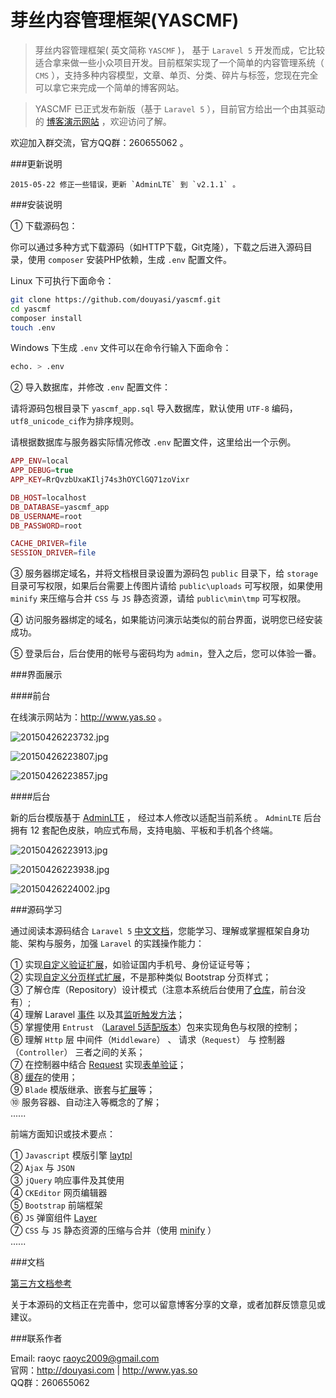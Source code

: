 # 芽丝内容管理框架(YASCMF)


> 芽丝内容管理框架( 英文简称 `YASCMF` )， 基于 `Laravel 5` 开发而成，它比较适合拿来做一些小众项目开发。目前框架实现了一个简单的内容管理系统（ `CMS` ），支持多种内容模型，文章、单页、分类、碎片与标签，您现在完全可以拿它来完成一个简单的博客网站。

> YASCMF 已正式发布新版（基于 `Laravel 5` ），目前官方给出一个由其驱动的 [博客演示网站](http://www.yas.so) ，欢迎访问了解。

欢迎加入群交流，官方QQ群：260655062 。

###更新说明

```
2015-05-22 修正一些错误，更新 `AdminLTE` 到 `v2.1.1` 。
```

###安装说明

① 下载源码包：

你可以通过多种方式下载源码（如HTTP下载，Git克隆），下载之后进入源码目录，使用 `composer` 安装PHP依赖，生成 `.env` 配置文件。

Linux 下可执行下面命令：

```bash
git clone https://github.com/douyasi/yascmf.git
cd yascmf
composer install
touch .env
```
Windows 下生成 `.env` 文件可以在命令行输入下面命令：

```bash
echo. > .env
```

② 导入数据库，并修改 `.env` 配置文件：

请将源码包根目录下 `yascmf_app.sql` 导入数据库，默认使用 `UTF-8` 编码，`utf8_unicode_ci`作为排序规则。

请根据数据库与服务器实际情况修改 `.env` 配置文件，这里给出一个示例。

```php
APP_ENV=local
APP_DEBUG=true
APP_KEY=RrQvzbUxaKIlj74s3hOYClGQ71zoVixr

DB_HOST=localhost
DB_DATABASE=yascmf_app
DB_USERNAME=root
DB_PASSWORD=root

CACHE_DRIVER=file
SESSION_DRIVER=file
```

③ 服务器绑定域名，并将文档根目录设置为源码包 `public` 目录下，给 `storage` 目录可写权限，如果后台需要上传图片请给 `public\uploads` 可写权限，如果使用 `minify` 来压缩与合并 `CSS` 与 `JS` 静态资源，请给 `public\min\tmp` 可写权限。

④ 访问服务器绑定的域名，如果能访问演示站类似的前台界面，说明您已经安装成功。

⑤ 登录后台，后台使用的帐号与密码均为 `admin`，登入之后，您可以体验一番。

###界面展示

####前台

在线演示网站为：http://www.yas.so 。

![20150426223732.jpg][1]

![20150426223807.jpg][2]

![20150426223857.jpg][3]


####后台

新的后台模版基于 [AdminLTE][4] ， 经过本人修改以适配当前系统 。
`AdminLTE` 后台拥有 12 套配色皮肤，响应式布局，支持电脑、平板和手机各个终端。

![20150426223913.jpg][5]

![20150426223938.jpg][6]

![20150426224002.jpg][7]


###源码学习


通过阅读本源码结合 `Laravel 5`  [中文文档](http://laravel-china.org/docs/5.0)，您能学习、理解或掌握框架自身功能、架构与服务，加强  `Laravel`  的实践操作能力：

① 实现[自定义验证扩展](https://github.com/douyasi/yascmf/blob/master/app/Extensions/DouyasiValidator.php)，如验证国内手机号、身份证证号等；  
② 实现[自定义分页样式扩展](https://github.com/douyasi/yascmf/blob/master/app/Extensions/DouyasiPresenter.php)，不是那种类似 Bootstrap 分页样式；  
③ 了解仓库（Repository）设计模式（注意本系统后台使用了[仓库](https://github.com/douyasi/yascmf/tree/master/app/Repositories)，前台没有）;  
④ 理解 Laravel [事件](https://github.com/douyasi/yascmf/blob/master/app/Handlers/Events/UserEventHandler.php) 以及其[监听触发方法](https://github.com/douyasi/yascmf/blob/master/app/Http/Controllers/AuthorityController.php#L42)；  
⑤ 掌握使用 `Entrust` （[Laravel 5适配版本](https://github.com/Zizaco/entrust/tree/laravel-5)）包来实现角色与权限的控制；  
⑥ 理解 `Http` 层 中间件（`Middleware`） 、 请求（`Request`） 与 控制器（`Controller`） 三者之间的关系；  
⑦ 在控制器中结合 [Request](https://github.com/douyasi/yascmf/blob/master/app/Http/Requests/ArticleRequest.php)  实现[表单验证](https://github.com/douyasi/yascmf/blob/master/app/Http/Controllers/Admin/AdminArticleController.php#L94)；  
⑧ [缓存](https://github.com/douyasi/yascmf/blob/master/app/Cache/DataCache.php#L80)的使用；  
⑨ `Blade` 模版继承、嵌套与[扩展](https://github.com/douyasi/yascmf/blob/master/app/Extensions/DouyasiBlade.php)等；  
⑩ 服务容器、自动注入等概念的了解；  
......

前端方面知识或技术要点：

① `Javascript` 模版引擎   [laytpl](http://sentsin.com/layui/laytpl/)  
② `Ajax` 与 `JSON`  
③  `jQuery` 响应事件及其使用  
④ `CKEditor` 网页编辑器  
⑤ `Bootstrap` 前端框架  
⑥ `JS` 弹窗组件 [Layer](http://sentsin.com/jquery/layer/)  
⑦ `CSS` 与 `JS` 静态资源的压缩与合并（使用 [minify](https://github.com/douyasi/yascmf/blob/master/app/functions.php#L76) ）  
......


###文档

[第三方文档参考](https://github.com/douyasi/yascmf/wiki/%E8%8A%BD%E4%B8%9D%E5%86%85%E5%AE%B9%E7%AE%A1%E7%90%86%E6%A1%86%E6%9E%B6%E9%83%A8%E5%88%86%E6%8A%80%E6%9C%AF%E6%96%87%E6%A1%A3%E5%8F%82%E8%80%83)

关于本源码的文档正在完善中，您可以留意博客分享的文章，或者加群反馈意见或建议。

###联系作者

Email: raoyc <raoyc2009@gmail.com>  
官网：http://douyasi.com | http://www.yas.so  
QQ群：260655062


  [1]: http://douyasi.com/usr/uploads/2015/04/3530676302.jpg
  [2]: http://douyasi.com/usr/uploads/2015/04/2716073848.jpg
  [3]: http://douyasi.com/usr/uploads/2015/04/913925879.jpg
  [4]: https://github.com/almasaeed2010/AdminLTE
  [5]: http://douyasi.com/usr/uploads/2015/04/2937226833.jpg
  [6]: http://douyasi.com/usr/uploads/2015/04/1471181251.jpg
  [7]: http://douyasi.com/usr/uploads/2015/04/2433451104.jpg